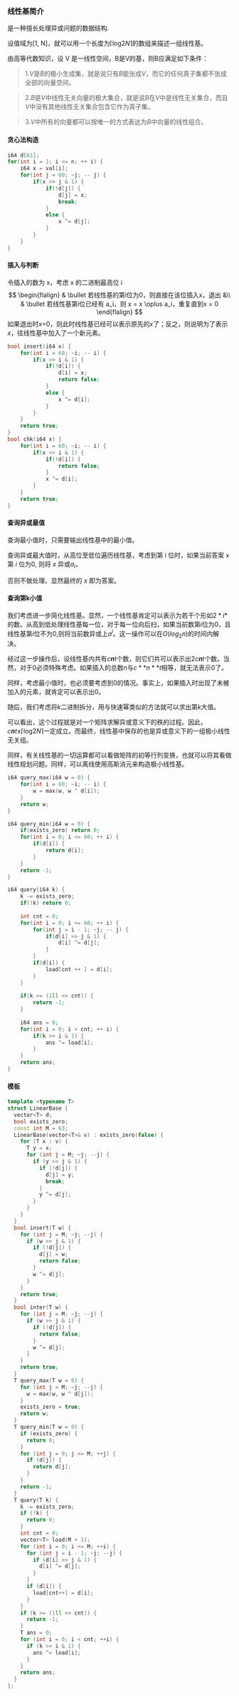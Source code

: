 ### 线性基简介

是一种擅长处理异或问题的数据结构.

设值域为[1, N]，就可以用一个长度为⌈log2*N*⌉的数组来描述一组线性基。

由高等代数知识，设 V 是一线性空间，B是V的基，则B应满足如下条件：

> 1.*V*是*B*的极小生成集，就是说只有*B*能张成*V*，而它的任何真子集都不张成全部的向量空间。

> 2.*B*是*V*中线性无关向量的极大集合，就是说*B*在*V*中是线性无关集合，而且*V*中没有其他线性无关集合包含它作为真子集。

> 3.*V*中所有的向量都可以按唯一的方式表达为*B*中向量的线性组合。



#### 贪心法构造

```cpp
i64 d[61];
for(int i = 1; i <= n; ++ i) {
	i64 x = val[i];
    for(int j = 60; ~j; -- j) {
        if(x >> j & 1) {
            if(!d[j]) {
                d[j] = x;
                break;
            }
            else {
                x ^= d[j];
            }
        }
    }
}
```





#### 插入与判断

令插入的数为 x，考虑 x 的二进制最高位 i
$$
\begin{flalign}
& \bullet 若线性基的第i位为0，则直接在该位插入x，退出 &\\
& \bullet 若线性基第i位已经有 a_i，则 x = x \oplus a_i，重复直到x = 0
\end{flalign}
$$
如果退出时*x*=0，则此时线性基已经可以表示原先的*x*了；反之，则说明为了表示*x*，往线性基中加入了一个新元素。

```cpp
bool insert(i64 x) {
    for(int i = 60; ~i; -- i) {
        if(x >> i & 1) {
            if(!d[i]) {
                d[i] = x;
                return false;
            }
            else {
                x ^= d[i];
            }
        }
    }
    return true;
}
bool chk(i64 x) {
    for(int i = 60; ~i; -- i) {
        if(x >> i & 1) {
            if(!d[i]) {
                return false;
            }
            x ^= d[i];
        }
    }
    return true;
}
```





#### 查询异或最值

查询最小值时，只需要输出线性基中的最小值。

查询异或最大值时，从高位至低位遍历线性基，考虑到第 i 位时，如果当前答案 x 第 $i$ 位为0, 则将 $x$ 异或$a_i$，

否则不做处理。显然最终的 $x$ 即为答案。



#### 查询第k小值

我们考虑进一步简化线性基。显然，一个线性基肯定可以表示为若干个形如$2*i*$的数。从高到低处理线性基每一位，对于每一位向后扫，如果当前数第*i*位为0，且线性基第*i*位不为0,则将当前数异或上$a^i$。这一操作可以在$O(log_2n)$的时间内解决。

经过这一步操作后，设线性基内共有*c**n**t*个数，则它们共可以表示出2*c**n**t*个数。当然，对于0必须特殊考虑。如果插入的总数*n*与$c**n**t$相等，就无法表示0了。

同样，考虑最小值时，也必须要考虑到0的情况。事实上，如果插入时出现了未被加入的元素，就肯定可以表示出0。

随后，我们考虑将*k*二进制拆分，用与快速幂类似的方法就可以求出第*k*大值。

可以看出，这个过程就是对一个矩阵求解异或意义下的秩的过程。因此，*c**n**t*≤⌈log2*N*⌉一定成立。而最终，线性基中保存的也是异或意义下的一组极小线性无关组。

同样，有关线性基的一切运算都可以看做矩阵的初等行列变换，也就可以将其看做线性规划问题。同样，可以离线使用高斯消元来构造极小线性基。

```cpp
i64 query_max(i64 w = 0) {
    for(int i = 60; ~i; -- i) {
        w = max(w, w ^ d[i]);
    }
    return w;
}

i64 query_min(i64 w = 0) {
    if(exists_zero) return 0;
    for(int i = 0; i <= 60; ++ i) {
        if(d[i]) {
            return d[i];
        }
    }
    return -1;
}

i64 query(i64 k) {
    k -= exists_zero;
    if(!k) return 0;
    
    int cnt = 0;
    for(int i = 0; i <= 60; ++ i) {
        for(int j = i - 1; ~j; -- j) {
            if(d[i] >> j & 1) {
                d[i] ^= d[j];
            }
        }
        if(d[i]) {
            load[cnt ++ ] = d[i];
        }
    }
    
    if(k >= (1ll << cnt)) {
        return -1;
    }
    
    i64 ans = 0;
   	for(int i = 0; i < cnt; ++ i) {
        if(k >> i & 1) {
            ans ^= load[i];
        }
    }
    return ans;
}
```







#### 模板

```cpp
template <typename T>
struct LinearBase {
  vector<T> d;
  bool exists_zero;
  const int M = 63;
  LinearBase(vector<T>& v) : exists_zero(false) {
    for (T x : v) {
      T y = x;
      for (int j = M; ~j; --j) {
        if (y >> j & 1) {
          if (!d[j]) {
            d[j] = y;
            break;
          }
          y ^= d[j];
        }
      }
    }
  }
  bool insert(T w) {
    for (int j = M; ~j; --j) {
      if (w >> j & 1) {
        if (!d[j]) {
          d[j] = w;
          return false;
        }
        w ^= d[j];
      }
    }
    return true;
  }
  bool inter(T w) {
    for (int j = M; ~j; --j) {
      if (w >> j & 1) {
        if (!d[j]) {
          return false;
        }
        w ^= d[j];
      }
    }
    return true;
  }
  T query_max(T w = 0) {
    for (int j = M; ~j; --j) {
      w = max(w, w ^ d[j]);
    }
    exists_zero = true;
    return w;
  }
  T query_min(T w = 0) {
    if (exists_zero) {
      return 0;
    }
    for (int j = 0; j <= M; ++j) {
      if (d[j]) {
        return d[j];
      }
    }
    return -1;
  }
  T query(T k) {
    k -= exists_zero;
    if (!k) {
      return 0;
    }
    int cnt = 0;
    vector<T> load(M + 1);
    for (int i = 0; i <= M; ++i) {
      for (int j = i - 1; ~j; --j) {
        if (d[i] >> j & 1) {
          d[i] ^= d[j];
        }
      }
      if (d[i]) {
        load[cnt++] = d[i];
      }
    }
    if (k >= (1ll << cnt)) {
      return -1;
    }
    T ans = 0;
    for (int i = 0; i < cnt; ++i) {
      if (k >> i & 1) {
        ans ^= load[i];
      }
    }
    return ans;
  }
};
```

